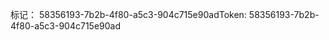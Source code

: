<span data-ttu-id="c76b1-101">标记： 58356193-7b2b-4f80-a5c3-904c715e90ad</span><span class="sxs-lookup"><span data-stu-id="c76b1-101">Token: 58356193-7b2b-4f80-a5c3-904c715e90ad</span></span>